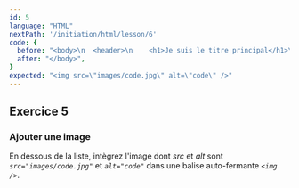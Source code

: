 ```yaml
---
id: 5
language: "HTML"
nextPath: '/initiation/html/lesson/6'
code: {
  before: "<body>\n  <header>\n    <h1>Je suis le titre principal</h1>\n    <h2>Je suis un sous-titre</h2>\n  </header>\n  <div>\n    <p>Je suis un paragraphe</p>\n  </div>\n  <ul>\n    <li>Beurre</li>\n    <li>Lait</li>\n    <li>Sucre</li>\n  </ul>",
  after: "</body>",
}
expected: "<img src=\"images/code.jpg\" alt=\"code\" />"
---
```


## Exercice 5

### Ajouter une image

En dessous de la liste, intègrez l'image dont _src_ et _alt_ sont _`src="images/code.jpg"`_ et _`alt="code"`_ dans une balise auto-fermante _`<img />`_.
